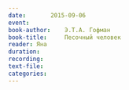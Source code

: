 ```yaml
---
date:		2015-09-06
event:
book-author:	Э.Т.А. Гофман
book-title:		Песочный человек
reader:	Яна
duration:
recording:
text-file:
categories:
---
```


